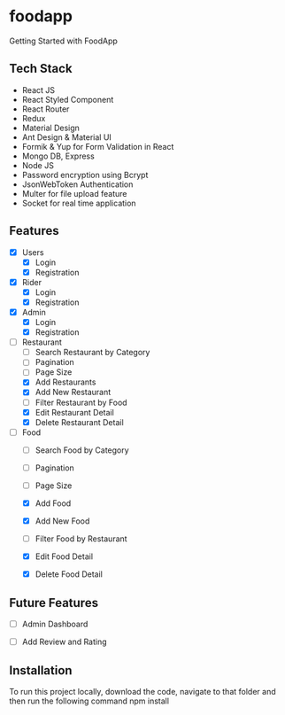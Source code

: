 # foodapp
 Getting Started with FoodApp 

## Tech Stack
* React JS
* React Styled Component
* React Router
* Redux
* Material Design
* Ant Design & Material UI
* Formik & Yup for Form Validation in React
* Mongo DB, Express
* Node JS
* Password encryption using Bcrypt
* JsonWebToken Authentication
* Multer for file upload feature
* Socket for real time application

## Features
- [x] Users
  - [x] Login
  - [x] Registration
- [x] Rider
  - [x] Login
  - [x] Registration
- [x] Admin
  - [x] Login
  - [x] Registration
- [ ] Restaurant
  - [ ] Search Restaurant by Category
  - [ ] Pagination
  - [ ] Page Size
  - [x] Add Restaurants
  - [x] Add New Restaurant 
  - [ ] Filter Restaurant by Food
  - [x] Edit Restaurant Detail
  - [x] Delete Restaurant Detail
- [ ] Food
  - [ ] Search Food by Category
  - [ ] Pagination
  - [ ] Page Size
  - [x] Add Food
  - [x] Add New Food 
  - [ ] Filter Food by Restaurant
  - [x] Edit Food Detail
  - [x] Delete Food Detail


  
## Future Features
- [ ] Admin Dashboard
- [ ] Add Review and Rating


## Installation
To run this project locally, download the code, navigate to that folder and then run the following command
npm install
